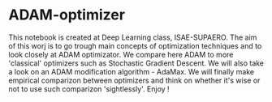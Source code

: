 # ADAM-optimizer


This notebook is created at Deep Learning class, ISAE-SUPAERO. The aim of this worj is to go trough main concepts of optimization techniques and to look closely at ADAM optimizator. We compare here ADAM to more 'classical' optimizers such as Stochastic Gradient Descent. We will also take a look on an ADAM modification algorithm - AdaMax. We will finally make empirical comparizon between optimizers and think on whether it's wise or not to use such comparizon 'sightlessly'. Enjoy !
